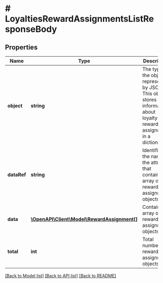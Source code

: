 # # LoyaltiesRewardAssignmentsListResponseBody

## Properties

Name | Type | Description | Notes
------------ | ------------- | ------------- | -------------
**object** | **string** | The type of the object represented by JSON. This object stores information about loyalty reward assignments in a dictionary. | [optional] [default to 'list']
**dataRef** | **string** | Identifies the name of the attribute that contains the array of reward assignment objects. | [optional] [default to 'data']
**data** | [**\OpenAPI\Client\Model\RewardAssignment[]**](RewardAssignment.md) | Contains array of reward assignment objects. | [optional]
**total** | **int** | Total number of reward assignment objects. | [optional]

[[Back to Model list]](../../README.md#models) [[Back to API list]](../../README.md#endpoints) [[Back to README]](../../README.md)
